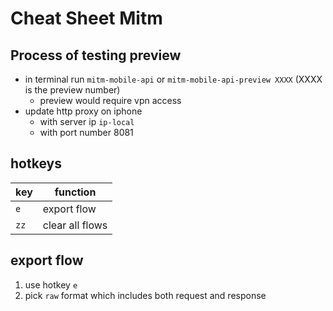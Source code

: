 # Cheat Sheet Mitm

## Process of testing preview

- in terminal run `mitm-mobile-api` or `mitm-mobile-api-preview XXXX` (XXXX is the preview number)
  - preview would require vpn access
- update http proxy on iphone
  - with server ip `ip-local`
  - with port number 8081

## hotkeys

| key  | function        |
| ---- | --------------- |
| `e`  | export flow     |
| `zz` | clear all flows |

## export flow

1. use hotkey `e`
1. pick `raw` format which includes both request and response
